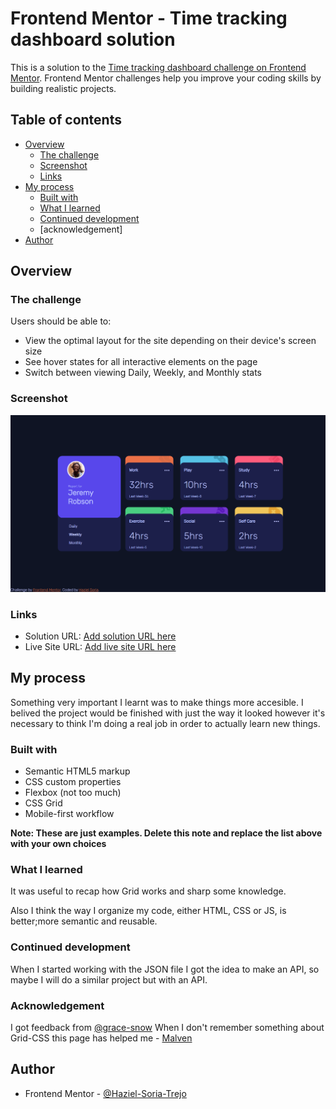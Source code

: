 # Frontend Mentor - Time tracking dashboard solution

This is a solution to the [Time tracking dashboard challenge on Frontend Mentor](https://www.frontendmentor.io/challenges/time-tracking-dashboard-UIQ7167Jw). Frontend Mentor challenges help you improve your coding skills by building realistic projects. 

## Table of contents

- [Overview](#overview)
  - [The challenge](#the-challenge)
  - [Screenshot](#screenshot)
  - [Links](#links)
- [My process](#my-process)
  - [Built with](#built-with)
  - [What I learned](#what-i-learned)
  - [Continued development](#continued-development)
  - [acknowledgement]
- [Author](#author)

## Overview

### The challenge

Users should be able to:

- View the optimal layout for the site depending on their device's screen size
- See hover states for all interactive elements on the page
- Switch between viewing Daily, Weekly, and Monthly stats

### Screenshot

![](./images/screenshot.png)



### Links

- Solution URL: [Add solution URL here](https://time-tracking-dashboard-beta-navy.vercel.app/)
- Live Site URL: [Add live site URL here](https://github.com/Haziel-Soria-Trejo/FrontEnd-Challenges/tree/master/time-tracking-dashboard-main)

## My process
Something very important I learnt was to make things more accesible.
I belived the project would be finished with just the way it looked however it's necessary
to think I'm doing a real job in order to actually learn new things.


### Built with

- Semantic HTML5 markup
- CSS custom properties
- Flexbox (not too much)
- CSS Grid
- Mobile-first workflow

**Note: These are just examples. Delete this note and replace the list above with your own choices**

### What I learned

It was useful to recap how Grid works and sharp some knowledge. 

Also I think the way I organize my code,  either HTML, CSS or JS, is better;more semantic
and reusable.



### Continued development
When I started working with the JSON file I got the idea to make an API, so maybe I will
do a similar project but with an API.

### Acknowledgement
I got feedback from [@grace-snow](https://www.frontendmentor.io/profile/grace-snow)
When I don't remember something about Grid-CSS this page has helped me - [Malven](https://grid.malven.co/)

## Author

- Frontend Mentor - [@Haziel-Soria-Trejo](https://www.frontendmentor.io/profile/Haziel-Soria-Trejo)
